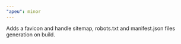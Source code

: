 ```yaml
---
"apeu": minor
---
```


Adds a favicon and handle sitemap, robots.txt and manifest.json files generation on build.
